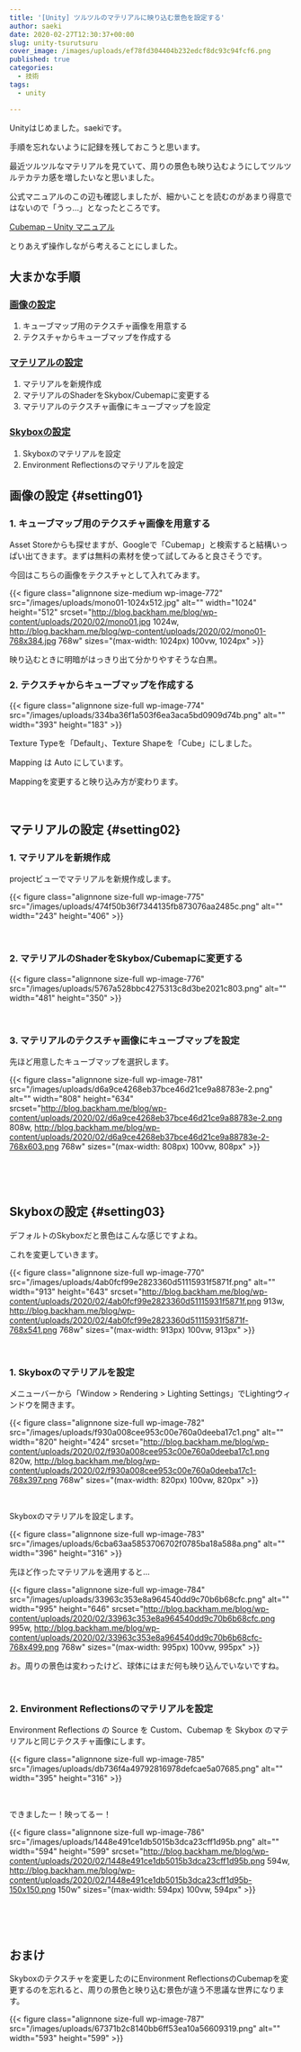 ```yaml
---
title: '[Unity] ツルツルのマテリアルに映り込む景色を設定する'
author: saeki
date: 2020-02-27T12:30:37+00:00
slug: unity-tsurutsuru
cover_image: /images/uploads/ef78fd304404b232edcf8dc93c94fcf6.png
published: true
categories:
  - 技術
tags:
  - unity

---
```

Unityはじめました。saekiです。

手順を忘れないように記録を残しておこうと思います。

最近ツルツルなマテリアルを見ていて、周りの景色も映り込むようにしてツルツルテカテカ感を増したいなと思いました。

公式マニュアルのこの辺も確認しましたが、細かいことを読むのがあまり得意ではないので「うっ…」となったところです。

[Cubemap &#8211; Unity マニュアル][1]

とりあえず操作しながら考えることにしました。

## 大まかな手順

### [画像の設定][2]

  1. キューブマップ用のテクスチャ画像を用意する
  2. テクスチャからキューブマップを作成する

### [マテリアルの設定][3]

  1. マテリアルを新規作成
  2. マテリアルのShaderをSkybox/Cubemapに変更する
  3. マテリアルのテクスチャ画像にキューブマップを設定

### [Skyboxの設定][4]

  1. Skyboxのマテリアルを設定
  2. Environment Reflectionsのマテリアルを設定

<!--more-->

## 画像の設定 {#setting01}

### 1. キューブマップ用のテクスチャ画像を用意する

Asset Storeからも探せますが、Googleで「Cubemap」と検索すると結構いっぱい出てきます。まずは無料の素材を使って試してみると良さそうです。

今回はこちらの画像をテクスチャとして入れてみます。

{{< figure class="alignnone size-medium wp-image-772" src="/images/uploads/mono01-1024x512.jpg" alt="" width="1024" height="512" srcset="http://blog.backham.me/blog/wp-content/uploads/2020/02/mono01.jpg 1024w, http://blog.backham.me/blog/wp-content/uploads/2020/02/mono01-768x384.jpg 768w" sizes="(max-width: 1024px) 100vw, 1024px" >}} 

映り込むときに明暗がはっきり出て分かりやすそうな白黒。

### 2. テクスチャからキューブマップを作成する

{{< figure class="alignnone size-full wp-image-774" src="/images/uploads/334ba36f1a503f6ea3aca5bd0909d74b.png" alt="" width="393" height="183" >}} 

Texture Typeを「Default」、Texture Shapeを「Cube」にしました。

Mapping は Auto にしています。

Mappingを変更すると映り込み方が変わります。

&nbsp;

## マテリアルの設定 {#setting02}

### 1. マテリアルを新規作成

projectビューでマテリアルを新規作成します。

{{< figure class="alignnone size-full wp-image-775" src="/images/uploads/474f50b36f7344135fb873076aa2485c.png" alt="" width="243" height="406" >}} 

&nbsp;

### 2. マテリアルのShaderをSkybox/Cubemapに変更する

{{< figure class="alignnone size-full wp-image-776" src="/images/uploads/5767a528bbc4275313c8d3be2021c803.png" alt="" width="481" height="350" >}} 

&nbsp;

### 3. マテリアルのテクスチャ画像にキューブマップを設定

先ほど用意したキューブマップを選択します。

{{< figure class="alignnone size-full wp-image-781" src="/images/uploads/d6a9ce4268eb37bce46d21ce9a88783e-2.png" alt="" width="808" height="634" srcset="http://blog.backham.me/blog/wp-content/uploads/2020/02/d6a9ce4268eb37bce46d21ce9a88783e-2.png 808w, http://blog.backham.me/blog/wp-content/uploads/2020/02/d6a9ce4268eb37bce46d21ce9a88783e-2-768x603.png 768w" sizes="(max-width: 808px) 100vw, 808px" >}} 

&nbsp;

&nbsp;

## Skyboxの設定 {#setting03}

デフォルトのSkyboxだと景色はこんな感じですよね。

これを変更していきます。

{{< figure class="alignnone size-full wp-image-770" src="/images/uploads/4ab0fcf99e2823360d51115931f5871f.png" alt="" width="913" height="643" srcset="http://blog.backham.me/blog/wp-content/uploads/2020/02/4ab0fcf99e2823360d51115931f5871f.png 913w, http://blog.backham.me/blog/wp-content/uploads/2020/02/4ab0fcf99e2823360d51115931f5871f-768x541.png 768w" sizes="(max-width: 913px) 100vw, 913px" >}} 

&nbsp;

### 1. Skyboxのマテリアルを設定

メニューバーから「Window > Rendering > Lighting Settings」でLightingウィンドウを開きます。

{{< figure class="alignnone size-full wp-image-782" src="/images/uploads/f930a008cee953c00e760a0deeba17c1.png" alt="" width="820" height="424" srcset="http://blog.backham.me/blog/wp-content/uploads/2020/02/f930a008cee953c00e760a0deeba17c1.png 820w, http://blog.backham.me/blog/wp-content/uploads/2020/02/f930a008cee953c00e760a0deeba17c1-768x397.png 768w" sizes="(max-width: 820px) 100vw, 820px" >}} 

&nbsp;

Skyboxのマテリアルを設定します。

{{< figure class="alignnone size-full wp-image-783" src="/images/uploads/6cba63aa5853706702f0785ba18a588a.png" alt="" width="396" height="316" >}} 

先ほど作ったマテリアルを適用すると…

{{< figure class="alignnone size-full wp-image-784" src="/images/uploads/33963c353e8a964540dd9c70b6b68cfc.png" alt="" width="995" height="646" srcset="http://blog.backham.me/blog/wp-content/uploads/2020/02/33963c353e8a964540dd9c70b6b68cfc.png 995w, http://blog.backham.me/blog/wp-content/uploads/2020/02/33963c353e8a964540dd9c70b6b68cfc-768x499.png 768w" sizes="(max-width: 995px) 100vw, 995px" >}} 

お。周りの景色は変わったけど、球体にはまだ何も映り込んでいないですね。

&nbsp;

### 2. Environment Reflectionsのマテリアルを設定

Environment Reflections の Source を Custom、Cubemap を Skybox のマテリアルと同じテクスチャ画像にします。

{{< figure class="alignnone size-full wp-image-785" src="/images/uploads/db736f4a49792816978defcae5a07685.png" alt="" width="395" height="316" >}} 

&nbsp;

できましたー！映ってるー！

{{< figure class="alignnone size-full wp-image-786" src="/images/uploads/1448e491ce1db5015b3dca23cff1d95b.png" alt="" width="594" height="599" srcset="http://blog.backham.me/blog/wp-content/uploads/2020/02/1448e491ce1db5015b3dca23cff1d95b.png 594w, http://blog.backham.me/blog/wp-content/uploads/2020/02/1448e491ce1db5015b3dca23cff1d95b-150x150.png 150w" sizes="(max-width: 594px) 100vw, 594px" >}} 

&nbsp;

&nbsp;

## おまけ

Skyboxのテクスチャを変更したのにEnvironment ReflectionsのCubemapを変更するのを忘れると、周りの景色と映り込む景色が違う不思議な世界になります。

{{< figure class="alignnone size-full wp-image-787" src="/images/uploads/67371b2c8140bb6ff53ea10a56609319.png" alt="" width="593" height="599" >}}

 [1]: https://docs.unity3d.com/ja/2019.3/Manual/class-Cubemap.html
 [2]: #setting01
 [3]: #setting02
 [4]: #setting03